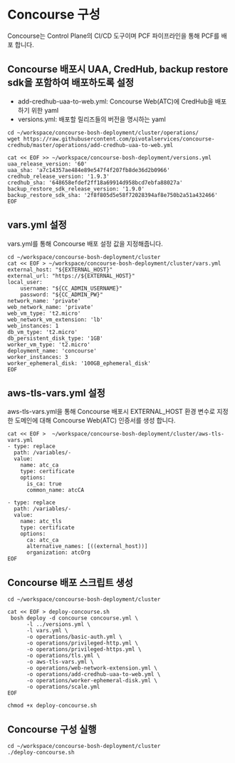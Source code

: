 # Concourse 구성
Concourse는 Control Plane의 CI/CD 도구이며 PCF 파이프라인을 통해 PCF를 배포 합니다.
## Concourse 배포시 UAA, CredHub, backup restore sdk을 포함하여 배포하도록 설정
* add-credhub-uaa-to-web.yml: Concourse Web(ATC)에 CredHub을 배포하기 위한 yaml
* versions.yml: 배포할 릴리즈들의 버전을 명시하는 yaml
```
cd ~/workspace/concourse-bosh-deployment/cluster/operations/
wget https://raw.githubusercontent.com/pivotalservices/concourse-credhub/master/operations/add-credhub-uaa-to-web.yml

cat << EOF >> ~/workspace/concourse-bosh-deployment/versions.yml
uaa_release_version: '60'
uaa_sha: 'a7c14357ae484e89e547f4f207fb8de36d2b0966'
credhub_release_version: '1.9.3'
credhub_sha: '648658efdef2ff18a69914d958bcd7ebfa88027a'
backup_restore_sdk_release_version: '1.9.0'
backup_restore_sdk_sha: '2f8f805d5e58f72028394af8e750b2a51a432466'
EOF
```
## vars.yml 설정
vars.yml를 통해 Concourse 배포 설정 값을 지정해줍니다.
```
cd ~/workspace/concourse-bosh-deployment/cluster
cat << EOF > ~/workspace/concourse-bosh-deployment/cluster/vars.yml
external_host: "${EXTERNAL_HOST}"
external_url: "https://${EXTERNAL_HOST}"
local_user:
    username: "${CC_ADMIN_USERNAME}"
    password: "${CC_ADMIN_PW}"
network_name: 'private'
web_network_name: 'private'
web_vm_type: 't2.micro'
web_network_vm_extension: 'lb'
web_instances: 1
db_vm_type: 't2.micro'
db_persistent_disk_type: '1GB'
worker_vm_type: 't2.micro'
deployment_name: 'concourse'
worker_instances: 3
worker_ephemeral_disk: '100GB_ephemeral_disk'
EOF
```
## aws-tls-vars.yml 설정
aws-tls-vars.yml을 통해 Concourse 배포시 EXTERNAL_HOST 환경 변수로 지정한 도메인에 대해 Concourse Web(ATC) 인증서를 생성 합니다.
```
cat << EOF >  ~/workspace/concourse-bosh-deployment/cluster/aws-tls-vars.yml
- type: replace
  path: /variables/-
  value:
    name: atc_ca
    type: certificate
    options:
      is_ca: true
      common_name: atcCA

- type: replace
  path: /variables/-
  value:
    name: atc_tls
    type: certificate
    options:
      ca: atc_ca
      alternative_names: [((external_host))]
      organization: atcOrg
EOF
```
## Concourse 배포 스크립트 생성
```
cd ~/workspace/concourse-bosh-deployment/cluster

cat << EOF > deploy-concourse.sh
 bosh deploy -d concourse concourse.yml \
      -l ../versions.yml \
      -l vars.yml \
      -o operations/basic-auth.yml \
      -o operations/privileged-http.yml \
      -o operations/privileged-https.yml \
      -o operations/tls.yml \
      -o aws-tls-vars.yml \
      -o operations/web-network-extension.yml \
      -o operations/add-credhub-uaa-to-web.yml \
      -o operations/worker-ephemeral-disk.yml \
      -o operations/scale.yml
EOF

chmod +x deploy-concourse.sh
```
## Concourse 구성 실행
```
cd ~/workspace/concourse-bosh-deployment/cluster
./deploy-concourse.sh
```

